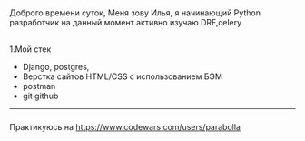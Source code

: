 #
Доброго врeмени суток,
Меня зову Илья, я начинающий Python разработчик
на данный момент активно изучаю DRF,celery
##
1.Мой стек
- Django, postgres,
- Верстка сайтов HTML/CSS с использованием БЭМ
- postman
- git github
---
###
Практикуюсь на 
https://www.codewars.com/users/parabolla
